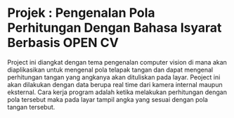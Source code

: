 # Projek : Pengenalan Pola Perhitungan Dengan Bahasa Isyarat Berbasis OPEN CV
Project ini diangkat dengan tema pengenalan computer vision di mana akan diaplikasikan untuk mengenal pola telapak tangan dan dapat mengenal perhitungan tangan yang angkanya akan dituliskan pada layar.
Peoject ini akan dilakukan dengan data berupa real time dari kamera internal maupun eksternal.
Cara kerja program adalah ketika melakukan perhitungan dengan pola tersebut maka pada layar tampil angka yang sesuai dengan pola tangan tersebut. 
